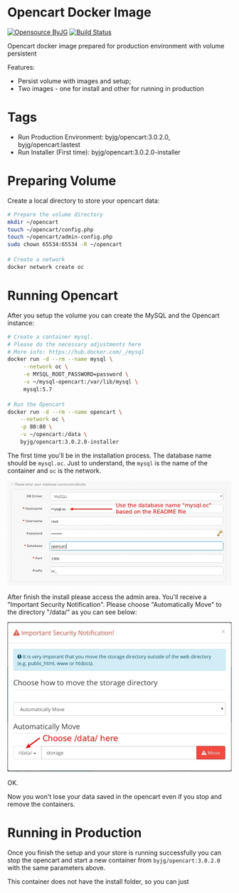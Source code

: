 # Opencart Docker Image

[![Opensource ByJG](https://img.shields.io/badge/opensource-byjg.com-brightgreen.svg)](http://opensource.byjg.com)
[![Build Status](https://travis-ci.org/byjg/docker-opencart.svg?branch=master)](https://travis-ci.org/byjg/docker-opencart)

Opencart docker image prepared for production environment with volume persistent

Features:
- Persist volume with images and setup;
- Two images - one for install and other for running in production

# Tags

- Run Production Environment: byjg/opencart:3.0.2.0, byjg/opencart:lastest
- Run Installer (First time): byjg/opencart:3.0.2.0-installer

# Preparing Volume

Create a local directory to store your opencart data:

```bash
# Prepare the volume directory
mkdir ~/opencart
touch ~/opencart/config.php
touch ~/opencart/admin-config.php
sudo chown 65534:65534 -R ~/opencart

# Create a network
docker network create oc
```

# Running Opencart

After you setup the volume you can create the MySQL and the Opencart instance:

```bash
# Create a container mysql.
# Please do the necessary adjustments here
# More info: https://hub.docker.com/_/mysql
docker run -d --rm --name mysql \
     --network oc \
     -e MYSQL_ROOT_PASSWORD=password \
     -v ~/mysql-opencart:/var/lib/mysql \
     mysql:5.7

# Run the Opencart
docker run -d --rm --name opencart \
    --network oc \
    -p 80:80 \
    -v ~/opencart:/data \
    byjg/opencart:3.0.2.0-installer
```

The first time you'll be in the installation process. The database name should be `mysql.oc`. Just to understand, 
the `mysql` is the name of the container and `oc` is the network. 

![Install](install_01.jpg)


After finish the install please access the admin area. You'll receive a "Important Security Notification". Please
choose "Automatically Move" to the directory "/data/" as you can see below:

![Install](install_02.jpg)

OK. 

Now you won't lose your data saved in the opencart even if you stop and remove the containers. 

# Running in Production

Once you finish the setup and your store is running successfully you can stop the opencart and start a new container
from `byjg/opencart:3.0.2.0` with the same parameters above.

This container does not have the install folder, so you can just 

